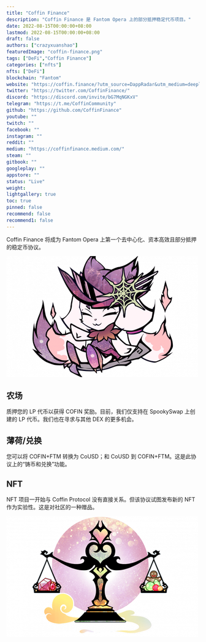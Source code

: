```yaml
---
title: "Coffin Finance"
description: "Coffin Finance 是 Fantom Opera 上的部分抵押稳定代币项目。"
date: 2022-08-15T00:00:00+08:00
lastmod: 2022-08-15T00:00:00+08:00
draft: false
authors: ["crazyxuanshao"]
featuredImage: "coffin-finance.png"
tags: ["DeFi","Coffin Finance"]
categories: ["nfts"]
nfts: ["DeFi"]
blockchain: "Fantom"
website: "https://coffin.finance/?utm_source=DappRadar&utm_medium=deeplink&utm_campaign=visit-website"
twitter: "https://twitter.com/CoffinFinance/"
discord: "https://discord.com/invite/bG7MqNGKxV"
telegram: "https://t.me/CoffinCommunity"
github: "https://github.com/CoffinFinance"
youtube: ""
twitch: ""
facebook: ""
instagram: ""
reddit: ""
medium: "https://coffinfinance.medium.com/"
steam: ""
gitbook: ""
googleplay: ""
appstore: ""
status: "Live"
weight: 
lightgallery: true
toc: true
pinned: false
recommend: false
recommend1: false
---
```

<p>Coffin Finance 将成为 Fantom Opera 上第一个去中心化、资本高效且部分抵押的稳定币协议。
</p>

![ingd](ingd.png)

## 农场

质押您的 LP 代币以获得 COFIN 奖励。目前，我们仅支持在 SpookySwap 上创建的 LP 代币。我们也在寻求与其他 DEX 的更多机会。

## 薄荷/兑换

您可以将 COFIN+FTM 转换为 CoUSD；和 CoUSD 到 COFIN+FTM。这是此协议上的“铸币和兑换”功能。

## NFT

NFT 项目一开始与 Coffin Protocol 没有直接关系。但该协议试图发布新的 NFT 作为实验性。这是对社区的一种赠品。

![ngidfn](ngidfn.png)